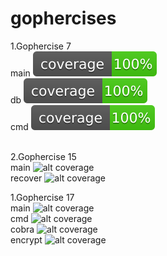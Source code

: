 # gophercises

1.Gophercise 7<br>
main ![alt coverage](https://github.com/Dayanand-Chinchure/gophercises/blob/master/Gophercises-7/coverage.svg)<br>
db   ![alt coverage](https://github.com/Dayanand-Chinchure/gophercises/blob/master/Gophercises-7/db/coverage.svg)<br>
cmd  ![alt coverage](https://github.com/Dayanand-Chinchure/gophercises/blob/master/Gophercises-7/cmd/coverage.svg)<br><br>

2.Gophercise 15<br>
main ![alt coverage](https://github.com/Dayanand-Chinchure/gophercises/blob/master/Gophercises-15/coverage.svg)<br>
recover   ![alt coverage](https://github.com/Dayanand-Chinchure/gophercises/blob/master/Gophercises-7/recover/coverage.svg)<br>


1.Gophercise 17<br>
main     ![alt coverage](https://github.com/Dayanand-Chinchure/gophercises/blob/master/Gophercises-17/coverage.svg)<br>
cmd      ![alt coverage](https://github.com/Dayanand-Chinchure/gophercises/blob/master/Gophercises-17/cmd/coverage.svg)<br>
cobra    ![alt coverage](https://github.com/Dayanand-Chinchure/gophercises/blob/master/Gophercises-7/cmd/cobra/coverage.svg)<br>
encrypt  ![alt coverage](https://github.com/Dayanand-Chinchure/gophercises/blob/master/Gophercises-7/encrypt/coverage.svg)<br>
